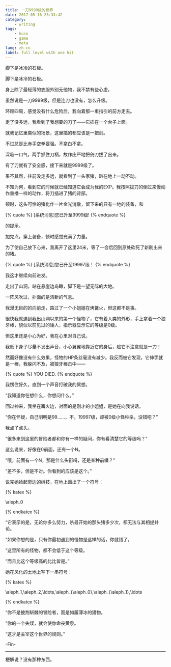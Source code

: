 ```yaml
---
title: 一刀9999级的世界
date: 2017-05-16 23:33:42
category:
    - writing
tags:
    - kuso
    - game
    - meta
lang: zh-cn
label: full level with one hit
---
```

脚下是冰冷的石板。
<!-- excerpt -->

脚下是冰冷的石板。

身上除了最轻薄的衣服外别无他物，我不禁有些心虚。

虽然说是一刀9999级，但是连刀也没有，怎么升级。

环顾四周，感觉没有什么危险后，我向着那一束指引的前方走去。

走了没多远，我看到了我想要的刀了——它插在一个台子上面。

就我记忆里类似的场景，这里插的都应该是一把剑。

不过总是比赤手空拳要强。不拿白不拿。

深吸一口气，两手抓住刀柄，故作庄严地把<del>剑</del>刀拔了出来。

有了刀就有了安全感，接下来就是9999级了。

果不其然，往前没走多远，就看到了一头家猪，趴在地上一动不动。

不知为何，看到它的时候就已经知道它会成为我的EXP。我按照拔刀的倒过来慢动作重播一样的动作，将刀插进了猪的背部。

顿时，这头可怜的猪化作一片金光消散，留下来的只有一地的装备，和

{% quote %}
[系统消息]您已升至9999级!
{% endquote %}

的提示。

加完点，穿上装备，顿时感觉充满了力量。

为了使自己放下心来，我离开了这里24米，等了一会后回到原处砍死了新刷出来的猪。

{% quote %}
[系统消息]您已升至19997级！
{% endquote %}

我这才继续向前进发。

走出了山洞，站在悬崖边鸟瞰，脚下是一望无际的大地。

一阵风吹过，扑面的是清新的气息。

我漫无目的的向前走，路过了一个小姐姐在烤篝火，但这都不是事。

很快我就遇到我出山洞以来的第一个怪物了，它有着人类的外形，手上拿着一个狼牙棒，貌似以前见过的矮人，指示器显示它的等级是0级。

但这里还是小心为好，我在心里对自己说。

我低下身子尽量不发出声音，小心翼翼地靠近它的身后，趁它不注意就是一刀！

然而好像没有什么效果，怪物的HP条丝毫没有减少。我反而被它发现，它伸手就是一棒，我躲闪不及，被狼牙棒击中——

{% quote %}
YOU DIED.
{% endquote %}

我愣住好久，直到一个声音打破我的冥想。

“我知道你在想什么，你想问什么。”

回过神来，我坐在篝火边，对面的是刚才的小姐姐，是她在向我说话。

“你在怀疑，自己明明是99……，不，19997级，却被0级小怪秒杀，没错吧？”

我点了点头。

“很多来到这里的冒险者都和你有一样的疑问，你有看清楚它的等级吗？”

这么说来，好像在0前面，还有一个N。

“哦，前面有一个N，那是什么头衔吗，还是某种前缀？”

“差不多，但是不对。你看到的应该是这个。”

说完她捡起旁边的树枝，在地上画出了一个符号：


{% katex %}

\aleph_0

{% endkatex %}


“它表示的是，无论你多么努力，杀最开始的那头猪多少次，都无法与其相提并论。

“如果你想的是，只有你最初遇到的怪物是这样的话，你就错了。

“这里所有的怪物，都不会低于这个等级。

“而且比这个等级高的比比皆是。”

她在风化的土地上写下一串符号：


{% katex %}

\aleph_1,\aleph_2,\ldots,\aleph_{\aleph_0},\aleph_{\aleph_1},\ldots

{% endkatex %}


“你不是披荆斩棘的冒险者，而是如履薄冰的猎物。

“你的一个失误，就会使你命丧黄泉。

“这才是主宰这个世界的规则。”

-Fin-

---

梗解说？没有那种东西。
